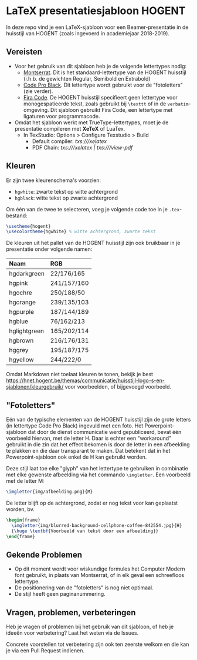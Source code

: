 # LaTeX presentatiesjabloon HOGENT

In deze repo vind je een LaTeX-sjabloon voor een Beamer-presentatie in de huisstijl van HOGENT (zoals ingevoerd in academiejaar 2018-2019).

## Vereisten

- Voor het gebruik van dit sjabloon heb je de volgende lettertypes nodig:
    - [Montserrat](https://fonts.google.com/specimen/Montserrat). Dit is het standaard-lettertype van de HOGENT huisstijl (i.h.b. de gewichten Regular, Semibold en Extrabold)
    - [Code Pro Black](https://www.dafontfree.net/freefonts-code-pro-black-f62435.htm). Dit lettertype wordt gebruikt voor de "fotoletters" (zie verder).
    - [Fira Code](https://github.com/tonsky/FiraCode). De HOGENT huisstijl specifieert geen lettertype voor monogespatieerde tekst, zoals gebruikt bij `\texttt` of in de `verbatim`-omgeving. Dit sjabloon gebruikt Fira Code, een lettertype met ligaturen voor programmacode.
- Omdat het sjabloon werkt met TrueType-lettertypes, moet je de presentatie compileren met **XeTeX** of LuaTex.
    - In TexStudio: Options > Configure Texstudio > Build
        - Default compiler: _txs:///xelatex_
        - PDF Chain: _txs:///xelatex | txs:///view-pdf_

## Kleuren

Er zijn twee kleurenschema's voorzien:

- `hgwhite`: zwarte tekst op witte achtergrond
- `hgblack`: witte tekst op zwarte achtergrond

Om één van de twee te selecteren, voeg je volgende code toe in je `.tex`-bestand:

```latex
\usetheme{hogent}
\usecolortheme{hgwhite} % witte achtergrond, zwarte tekst
```

De kleuren uit het pallet van de HOGENT huisstijl zijn ook bruikbaar in je presentatie onder volgende namen:

| Naam         | RGB         |
| :--          | :--         |
| hgdarkgreen  | 22/176/165  |
| hgpink       | 241/157/160 |
| hgochre      | 250/188/50  |
| hgorange     | 239/135/103 |
| hgpurple     | 187/144/189 |
| hgblue       | 76/162/213  |
| hglightgreen | 165/202/114 |
| hgbrown      | 216/176/131 |
| hggrey       | 195/187/175 |
| hgyellow     | 244/222/0   |

Omdat Markdown niet toelaat kleuren te tonen, bekijk je best <https://hnet.hogent.be/themas/communicatie/huisstijl-logo-s-en-sjablonen/kleurgebruik/> voor voorbeelden, of bijgevoegd voorbeeld.

## "Fotoletters"

Eén van de typische elementen van de HOGENT huisstijl zijn de grote letters (in lettertype Code Pro Black) ingevuld met een foto. Het Powerpoint-sjabloon dat door de dienst communicatie werd gepubliceerd, bevat één voorbeeld hiervan, met de letter H. Daar is echter een "workaround" gebruikt in die zin dat het effect bekomen is door de letter in een afbeelding te plakken en die daar transparant te maken. Dat betekent dat in het Powerpoint-sjabloon ook enkel de H kan gebruikt worden.

Deze stijl laat toe elke "glyph" van het lettertype te gebruiken in combinatie met elke gewenste afbeelding via het commando `\imgletter`. Een voorbeeld met de letter M:

```latex
\imgletter{img/afbeelding.png}{M}
```

De letter blijft op de achtergrond, zodat er nog tekst voor kan geplaatst worden, bv.


```latex
\begin{frame}
  \imgletter{img/blurred-background-cellphone-coffee-842554.jpg}{H}
  {\huge \textbf{Voorbeeld van tekst door een afbeelding}}
\end{frame}
```

## Gekende Problemen

- Op dit moment wordt voor wiskundige formules het Computer Modern font gebruikt, in plaats van Montserrat, of in elk geval een schreefloos lettertype.
- De positionering van de "fotoletters" is nog niet optimaal.
- De stijl heeft geen paginanummering.

## Vragen, problemen, verbeteringen

Heb je vragen of problemen bij het gebruik van dit sjabloon, of heb je ideeën voor verbetering? Laat het weten via de Issues.

Concrete voorstellen tot verbetering zijn ook ten zeerste welkom en die kan je via een Pull Request indienen.
